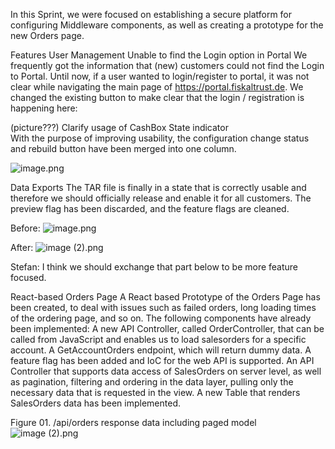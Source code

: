 In this Sprint, we were focused on establishing a secure platform for configuring Middleware components, as well as creating a prototype for the new Orders page.

Features
User Management
Unable to find the Login option in Portal
We frequently got the information that (new) customers could not find the Login to Portal. Until now, if a user wanted to login/register to portal, it was not clear while navigating the main page of https://portal.fiskaltrust.de. We changed the existing  button to make clear that the login / registration is happening here:  
 
(picture???)
Clarify usage of CashBox State indicator  
With the purpose of improving usability, the configuration change status and rebuild button have been merged into one column.

![image.png](https://fiskaltrust.visualstudio.com/6902c73f-5b4e-498b-8f0e-a130ceee1cc8/_apis/git/repositories/97165144-8048-4407-905f-c23eaee320b8/pullRequests/3284/attachments/image.png) 

Data Exports
The TAR file is finally in a state that is correctly usable and therefore we should officially release and enable it for all customers.  The preview flag has been discarded, and the feature flags are cleaned.

Before:
![image.png](https://dev.azure.com/fiskaltrust/6902c73f-5b4e-498b-8f0e-a130ceee1cc8/_apis/git/repositories/97165144-8048-4407-905f-c23eaee320b8/pullRequests/3273/attachments/image.png) 

After:
![image (2).png](https://dev.azure.com/fiskaltrust/6902c73f-5b4e-498b-8f0e-a130ceee1cc8/_apis/git/repositories/97165144-8048-4407-905f-c23eaee320b8/pullRequests/3273/attachments/image%20%282%29.png) 

Stefan: I think we should exchange that part below to be more feature focused. 

React-based Orders Page
A React based Prototype of the Orders Page has been created, to deal with issues such as failed orders, long loading times of the ordering page, and so on. The following components have already been implemented:
A new API Controller, called OrderController, that can be called from JavaScript and enables us to load salesorders for a specific account. 
 A  GetAccountOrders endpoint, which will return dummy data.
A feature flag has been added and IoC for the web API is supported.
An API Controller that supports data access of SalesOrders on server level, as well as pagination, filtering and ordering in the data layer, pulling only the necessary data that is requested in the view. 
A new Table that renders SalesOrders data has been implemented.


Figure 01. /api/orders response data including paged model
![image (2).png](https://fiskaltrust.visualstudio.com/6902c73f-5b4e-498b-8f0e-a130ceee1cc8/_apis/git/repositories/97165144-8048-4407-905f-c23eaee320b8/pullRequests/3283/attachments/image%20%282%29.png) 


